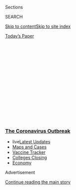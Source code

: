 <div id="app">

<div>

<div>

<div>

<div class="NYTAppHideMasthead css-1q2w90k e1suatyy0">

<div class="section css-ui9rw0 e1suatyy2">

<div class="css-eph4ug er09x8g0">

<div class="css-6n7j50">

</div>

<span class="css-1dv1kvn">Sections</span>

<div class="css-10488qs">

<span class="css-1dv1kvn">SEARCH</span>

</div>

[Skip to content](#site-content)[Skip to site
index](#site-index)

</div>

<div class="css-10698na e1huz5gh0">

</div>

</div>

<div id="masthead-bar-one" class="section hasLinks css-15hmgas e1csuq9d3">

<div class="css-uqyvli e1csuq9d0">

</div>

<div class="css-1uqjmks e1csuq9d1">

</div>

<div class="css-9e9ivx">

[](https://myaccount.nytimes3xbfgragh.onion/auth/login?response_type=cookie&client_id=vi)

</div>

<div class="css-1bvtpon e1csuq9d2">

[Today’s
Paper](https://www.nytimes3xbfgragh.onion/section/todayspaper)

</div>

</div>

</div>

</div>

<div data-aria-hidden="false">

<div id="site-content" data-role="main">

<div>

<div class="css-1aor85t" style="opacity:0.000000001;z-index:-1;visibility:hidden">

<div class="css-1hqnpie">

<div class="css-epjblv">

<span class="css-17xtcya">[The
Upshot](/section/upshot)</span><span class="css-x15j1o">|</span><span class="css-fwqvlz">The
Recession Is About to Slam Cities. Not Just the Blue-State
Ones.</span>

</div>

<div class="css-k008qs">

<div class="css-1iwv8en">

<span class="css-18z7m18"></span>

<div>

</div>

</div>

<span class="css-1n6z4y">https://nyti.ms/3iMfvZ3</span>

<div class="css-1705lsu">

<div class="css-4xjgmj">

<div class="css-4skfbu" data-role="toolbar" data-aria-label="Social Media Share buttons, Save button, and Comments Panel with current comment count" data-testid="share-tools">

  - 
  - 
  - 
  - 
    
    <div class="css-6n7j50">
    
    </div>

  - 
  - 

</div>

</div>

</div>

</div>

</div>

</div>

<div class="css-13pd83m">

<div class="css-l9svim">

### [<span class="css-pa1jbp"><span class="css-1rxm0ex">The Coronavirus</span><span class="css-1rxm0ex"> Outbreak</span></span>](https://www.nytimes3xbfgragh.onion/news-event/coronavirus?name=styln-coronavirus-national&region=TOP_BANNER&variant=undefined&block=storyline_menu_recirc&action=click&pgtype=Article&impression_id=868e7b80-e38d-11ea-85e7-9f87a3618d91)

  - <span class="css-ousu42"><span class="css-12clwdu">live</span>[Latest
    Updates](https://www.nytimes3xbfgragh.onion/2020/08/20/world/coronavirus-covid.html?name=styln-coronavirus-national&region=TOP_BANNER&variant=undefined&block=storyline_menu_recirc&action=click&pgtype=Article&impression_id=868e7b81-e38d-11ea-85e7-9f87a3618d91)</span>
  - <span class="css-ousu42">[Maps and
    Cases](https://www.nytimes3xbfgragh.onion/interactive/2020/us/coronavirus-us-cases.html?name=styln-coronavirus-national&region=TOP_BANNER&variant=undefined&block=storyline_menu_recirc&action=click&pgtype=Article&impression_id=868ea290-e38d-11ea-85e7-9f87a3618d91)</span>
  - <span class="css-ousu42">[Vaccine
    Tracker](https://www.nytimes3xbfgragh.onion/interactive/2020/science/coronavirus-vaccine-tracker.html?name=styln-coronavirus-national&region=TOP_BANNER&variant=undefined&block=storyline_menu_recirc&action=click&pgtype=Article&impression_id=868ea291-e38d-11ea-85e7-9f87a3618d91)</span>
  - <span class="css-ousu42">[Colleges
    Closing](https://www.nytimes3xbfgragh.onion/2020/08/19/us/colleges-closing-covid.html?name=styln-coronavirus-national&region=TOP_BANNER&variant=undefined&block=storyline_menu_recirc&action=click&pgtype=Article&impression_id=868ea292-e38d-11ea-85e7-9f87a3618d91)</span>
  - <span class="css-ousu42">[Economy](https://www.nytimes3xbfgragh.onion/live/2020/08/20/business/stock-market-today-coronavirus?name=styln-coronavirus-national&region=TOP_BANNER&variant=undefined&block=storyline_menu_recirc&action=click&pgtype=Article&impression_id=868ea293-e38d-11ea-85e7-9f87a3618d91)</span>

</div>

</div>

<div id="top-wrapper" class="css-1sy8kpn">

<div id="top-slug" class="css-l9onyx">

Advertisement

</div>

[Continue reading the main
story](#after-top)

<div class="ad top-wrapper" style="text-align:center;height:100%;display:block;min-height:250px">

<div id="top" class="place-ad" data-position="top" data-size-key="top">

</div>

</div>

<div id="after-top">

</div>

</div>

<div>

<div class="css-v5btjw etb61u70">

<div class="css-h03alg etb61u71">

Upshot

</div>

</div>

<div id="sponsor-wrapper" class="css-1hyfx7x">

<div id="sponsor-slug" class="css-19vbshk">

Supported by

</div>

[Continue reading the main
story](#after-sponsor)

<div id="sponsor" class="ad sponsor-wrapper" style="text-align:center;height:100%;display:block">

</div>

<div id="after-sponsor">

</div>

</div>

<div class="css-186x18t">

</div>

<div class="css-1vkm6nb ehdk2mb0">

# The Recession Is About to Slam Cities. Not Just the Blue-State Ones.

</div>

Those with budgets that rely heavily on tourism, sales taxes or direct
state assistance will face particular distress.

<div class="css-18e8msd">

<div class="css-pdw9fk epjyd6m0">

<div class="css-1txwxcy ey68jwv0" data-aria-hidden="true">

[![Emily
Badger](https://static01.graylady3jvrrxbe.onion/images/2018/02/16/multimedia/author-emily-badger/author-emily-badger-thumbLarge-v2.png
"Emily Badger")](https://www.nytimes3xbfgragh.onion/by/emily-badger)[![Quoctrung
Bui](https://static01.graylady3jvrrxbe.onion/images/2018/06/13/multimedia/author-quoctrung-bui/author-quoctrung-bui-thumbLarge-v2.png
"Quoctrung Bui")](https://www.nytimes3xbfgragh.onion/by/quoctrung-bui)

</div>

<div class="css-1baulvz">

By [<span class="css-1baulvz" itemprop="name">Emily
Badger</span>](https://www.nytimes3xbfgragh.onion/by/emily-badger) and
[<span class="css-1baulvz last-byline" itemprop="name">Quoctrung
Bui</span>](https://www.nytimes3xbfgragh.onion/by/quoctrung-bui)

</div>

</div>

  - Aug. 17,
    2020

  - 
    
    <div class="css-4xjgmj">
    
    <div class="css-d8bdto" data-role="toolbar" data-aria-label="Social Media Share buttons, Save button, and Comments Panel with current comment count" data-testid="share-tools">
    
      - 
      - 
      - 
      - 
        
        <div class="css-6n7j50">
        
        </div>
    
      - 
      - 
    
    </div>
    
    </div>

</div>

</div>

<div class="section meteredContent css-1r7ky0e" name="articleBody" itemprop="articleBody">

<div id="up-city-revenues" class="section interactive-content interactive-size-scoop css-ygrjey" data-id="100000007288128">

<div class="css-17ih8de interactive-body" data-sourceid="100000007288128">

<div class="g-story g-freebird g-max-limit" data-preview-slug="2020-08-11-city-budget-shortfall">

<div class="g-container">

<div class="g-asset g-graphic" style="max-width: 1050px">

<div data-role="img">

<div id="g-bar-chart-ai-box" class="ai2html">

<div id="g-bar-chart-ai-700" class="g-artboard" style="min-width: 993px;" data-aspect-ratio="1.591" data-min-width="993">

<div style="padding: 0 0 62.8398% 0;">

</div>

![](data:image/gif;base64,R0lGODlhCgAKAIAAAB8fHwAAACH5BAEAAAAALAAAAAAKAAoAAAIIhI+py+0PYysAOw==)

<div id="g-ai0-1" class="g-Layer_1 g-aiAbs g-aiPointText" style="top:3.004%;margin-top:-8.7px;left:10.312%;width:119px;">

Severe
scenario

</div>

<div id="g-ai0-2" class="g-Layer_1 g-aiAbs g-aiPointText" style="top:3.004%;margin-top:-8.7px;left:37.109%;width:148px;">

Less severe
scenario

</div>

<div id="g-ai0-3" class="g-labels g-aiAbs g-aiPointText" style="top:5.1648%;margin-top:-7.2px;right:90.5866%;width:99px;">

Rochester,
N.Y.

</div>

<div id="g-ai0-4" class="g-labels g-aiAbs g-aiPointText" style="top:7.4084%;margin-top:-7.2px;right:89.2628%;width:58px;">

Buffalo

</div>

<div id="g-ai0-5" class="g-labels g-aiAbs g-aiPointText" style="top:9.6519%;margin-top:-7.2px;right:87.9711%;width:94px;">

Syracuse,
N.Y.

</div>

<div id="g-ai0-6" class="g-labels g-aiAbs g-aiPointText" style="top:11.8955%;margin-top:-7.2px;right:65.1724%;width:56px;">

Detroit

</div>

<div id="g-ai0-7" class="g-labels g-aiAbs g-aiPointText" style="top:14.1391%;margin-top:-7.2px;right:64.0553%;width:90px;">

New York
City

</div>

<div id="g-ai0-8" class="g-labels g-aiAbs g-aiPointText" style="top:16.3827%;margin-top:-7.2px;right:60.3978%;width:87px;">

Orlando,
Fla.

</div>

<div id="g-ai0-9" class="g-labels g-aiAbs g-aiPointText" style="top:18.6263%;margin-top:-7.2px;right:58.0231%;width:107px;">

Jacksonville,
Fla.

</div>

<div id="g-ai0-10" class="g-labels g-aiAbs g-aiPointText" style="top:20.8699%;margin-top:-7.2px;right:57.63%;width:110px;">

Baton Rouge,
La.

</div>

<div id="g-ai0-11" class="g-labels g-aiAbs g-aiPointText" style="top:23.1135%;margin-top:-7.2px;right:57.1778%;width:86px;">

New
Orleans

</div>

<div id="g-ai0-12" class="g-labels g-aiAbs g-aiPointText" style="top:25.3571%;margin-top:-7.2px;right:55.5739%;width:84px;">

Philadelphia

</div>

<div id="g-ai0-13" class="g-labels g-aiAbs g-aiPointText" style="top:27.6007%;margin-top:-7.2px;right:53.3448%;width:63px;">

Chicago

</div>

<div id="g-ai0-14" class="g-labels g-aiAbs g-aiPointText" style="top:29.8443%;margin-top:-7.2px;right:53.4722%;width:72px;">

Las
Vegas

</div>

<div id="g-ai0-15" class="g-labels g-aiAbs g-aiPointText" style="top:32.0879%;margin-top:-7.2px;right:53.642%;width:58px;">

Seattle

</div>

<div id="g-ai0-16" class="g-labels g-aiAbs g-aiPointText" style="top:34.3315%;margin-top:-7.2px;right:51.6321%;width:95px;">

Oklahoma
City

</div>

<div id="g-ai0-17" class="g-labels g-aiAbs g-aiPointText" style="top:36.5751%;margin-top:-7.2px;right:50.9301%;width:89px;">

Louisville,
Ky.

</div>

<div id="g-ai0-18" class="g-Layer_4 g-aiAbs" style="top:37.1796%;left:2.4446%;width:23.9678%;">

Cities Could Face

Deep Revenue
Shortfalls

</div>

<div id="g-ai0-19" class="g-labels g-aiAbs g-aiPointText" style="top:38.8187%;margin-top:-7.2px;right:52.087%;width:83px;">

Indianapolis

</div>

<div id="g-ai0-20" class="g-labels g-aiAbs g-aiPointText" style="top:41.0623%;margin-top:-7.2px;right:48.37%;width:108px;">

Colorado
Springs

</div>

<div id="g-ai0-21" class="g-labels g-aiAbs g-aiPointText" style="top:43.3059%;margin-top:-7.2px;right:48.0403%;width:58px;">

Denver

</div>

<div id="g-ai0-22" class="g-labels g-aiAbs g-aiPointText" style="top:45.5495%;margin-top:-7.2px;right:45.6753%;width:93px;">

San
Francisco

</div>

<div id="g-ai0-23" class="g-labels g-aiAbs g-aiPointText" style="top:47.793%;margin-top:-7.2px;right:43.1506%;width:97px;">

Charlotte,
N.C.

</div>

<div id="g-ai0-24" class="g-Layer_4 g-aiAbs g-aiPointText" style="top:48.0304%;margin-top:-6.7px;left:2.4446%;width:207px;">

CITY IS LOCATED IN A STATE THAT
HAS:

</div>

<div id="g-ai0-25" class="g-labels g-aiAbs g-aiPointText" style="top:50.0366%;margin-top:-7.2px;right:41.195%;width:76px;">

Milwaukee

</div>

<div id="g-ai0-26" class="g-Layer_4 g-aiAbs g-aiPointText" style="top:51.3958%;margin-top:-6.7px;left:7.4638%;width:166px;">

TWO DEMOCRATIC
SENATORS

</div>

<div id="g-ai0-27" class="g-labels g-aiAbs g-aiPointText" style="top:52.2802%;margin-top:-7.2px;right:41.2677%;width:102px;">

Columbus,
Ohio

</div>

<div id="g-ai0-28" class="g-Layer_4 g-aiAbs g-aiPointText" style="top:54.4407%;margin-top:-6.7px;left:7.4638%;width:166px;">

TWO REPUBLICAN
SENATORS

</div>

<div id="g-ai0-29" class="g-labels g-aiAbs g-aiPointText" style="top:54.5238%;margin-top:-7.2px;right:41.3197%;width:81px;">

Washington

</div>

<div id="g-ai0-30" class="g-labels g-aiAbs g-aiPointText" style="top:56.7674%;margin-top:-7.2px;right:40.4527%;width:63px;">

Phoenix

</div>

<div id="g-ai0-31" class="g-Layer_4 g-aiAbs g-aiPointText" style="top:57.4855%;margin-top:-6.7px;left:7.4638%;width:159px;">

SENATORS IN BOTH
PARTIES

</div>

<div id="g-ai0-32" class="g-labels g-aiAbs g-aiPointText" style="top:59.011%;margin-top:-7.2px;right:39.5328%;width:85px;">

Tucson,
Ariz.

</div>

<div id="g-ai0-33" class="g-labels g-aiAbs g-aiPointText" style="top:61.2546%;margin-top:-7.2px;right:39.9099%;width:69px;">

Memphis

</div>

<div id="g-ai0-34" class="g-labels g-aiAbs g-aiPointText" style="top:63.4982%;margin-top:-7.2px;right:39.9473%;width:87px;">

Fresno,
Calif.

</div>

<div id="g-ai0-35" class="g-labels g-aiAbs g-aiPointText" style="top:65.7418%;margin-top:-7.2px;right:39.8877%;width:82px;">

Los
Angeles

</div>

<div id="g-ai0-36" class="g-labels g-aiAbs g-aiPointText" style="top:67.9854%;margin-top:-7.2px;right:38.3946%;width:68px;">

Nashville

</div>

<div id="g-ai0-37" class="g-labels g-aiAbs g-aiPointText" style="top:70.229%;margin-top:-7.2px;right:38.5655%;width:74px;">

San
Diego

</div>

<div id="g-ai0-38" class="g-labels g-aiAbs g-aiPointText" style="top:72.4726%;margin-top:-7.2px;right:37.8609%;width:98px;">

San Jose,
Calif.

</div>

<div id="g-ai0-39" class="g-labels g-aiAbs g-aiPointText" style="top:74.7162%;margin-top:-7.2px;right:38.5692%;width:92px;">

Portland,
Ore.

</div>

<div id="g-ai0-40" class="g-labels g-aiAbs g-aiPointText" style="top:76.9598%;margin-top:-7.2px;right:34.6098%;width:71px;">

Baltimore

</div>

<div id="g-ai0-41" class="g-labels g-aiAbs g-aiPointText" style="top:79.2034%;margin-top:-7.2px;right:33.9846%;width:75px;">

Fort
Worth

</div>

<div id="g-ai0-42" class="g-labels g-aiAbs g-aiPointText" style="top:81.447%;margin-top:-7.2px;right:33.6527%;width:82px;">

San
Antonio

</div>

<div id="g-ai0-43" class="g-labels g-aiAbs g-aiPointText" style="top:83.6906%;margin-top:-7.2px;right:33.1998%;width:59px;">

El
Paso

</div>

<div id="g-ai0-44" class="g-labels g-aiAbs g-aiPointText" style="top:85.9342%;margin-top:-7.2px;right:31.5418%;width:64px;">

Houston

</div>

<div id="g-ai0-45" class="g-labels g-aiAbs g-aiPointText" style="top:88.1777%;margin-top:-7.2px;right:31.8603%;width:53px;">

Dallas

</div>

<div id="g-ai0-46" class="g-Layer_4 g-aiAbs" style="top:89.1027%;left:2.5766%;width:19.4361%;">

Estimated Decline in Annual Revenue for Fiscal Year
2021

</div>

<div id="g-ai0-47" class="g-labels g-aiAbs g-aiPointText" style="top:90.4213%;margin-top:-7.2px;right:30.0351%;width:87px;">

Austin,
Texas

</div>

<div id="g-ai0-48" class="g-labels g-aiAbs g-aiPointText" style="top:92.6649%;margin-top:-7.2px;right:27.1114%;width:86px;">

Albuquerque

</div>

<div id="g-ai0-49" class="g-labels g-aiAbs g-aiPointText" style="top:94.9085%;margin-top:-7.2px;right:20.9907%;width:58px;">

Boston

</div>

<div id="g-ai0-50" class="g-Layer_1 g-aiAbs g-aiPointText" style="top:98.0665%;margin-top:-7.9px;left:9.9962%;margin-left:-26px;width:52px;">

\-20%

</div>

<div id="g-ai0-51" class="g-Layer_1 g-aiAbs g-aiPointText" style="top:98.0665%;margin-top:-7.9px;left:27.6196%;margin-left:-26px;width:52px;">

\-16%

</div>

<div id="g-ai0-52" class="g-Layer_1 g-aiAbs g-aiPointText" style="top:98.0665%;margin-top:-7.9px;left:45.243%;margin-left:-26px;width:52px;">

\-12%

</div>

<div id="g-ai0-53" class="g-Layer_1 g-aiAbs g-aiPointText" style="top:98.0665%;margin-top:-7.9px;left:63.2509%;margin-left:-22.5px;width:45px;">

\-8%

</div>

<div id="g-ai0-54" class="g-Layer_1 g-aiAbs g-aiPointText" style="top:98.0665%;margin-top:-7.9px;left:80.5719%;margin-left:-22.5px;width:45px;">

\-4%

</div>

</div>

<div id="g-bar-chart-ai-600" class="g-artboard" style="min-width: 600px;max-width: 992px;max-height: 1032px" data-aspect-ratio="0.962" data-min-width="600" data-max-width="992">

<div style="padding: 0 0 103.9998% 0;">

</div>

![](data:image/gif;base64,R0lGODlhCgAKAIAAAB8fHwAAACH5BAEAAAAALAAAAAAKAAoAAAIIhI+py+0PYysAOw==)

<div id="g-ai1-1" class="g-Layer_1 g-aiAbs g-aiPointText" style="top:3.004%;margin-top:-8.7px;left:14.3727%;width:119px;">

Severe
scenario

</div>

<div id="g-ai1-2" class="g-Layer_1 g-aiAbs g-aiPointText" style="top:3.004%;margin-top:-8.7px;left:40.4508%;width:148px;">

Less severe
scenario

</div>

<div id="g-ai1-3" class="g-labels g-aiAbs g-aiPointText" style="top:5.1647%;margin-top:-7.2px;right:86.4864%;width:99px;">

Rochester,
N.Y.

</div>

<div id="g-ai1-4" class="g-labels g-aiAbs g-aiPointText" style="top:7.4083%;margin-top:-7.2px;right:85.1995%;width:58px;">

Buffalo

</div>

<div id="g-ai1-5" class="g-labels g-aiAbs g-aiPointText" style="top:9.6519%;margin-top:-7.2px;right:83.9778%;width:94px;">

Syracuse,
N.Y.

</div>

<div id="g-ai1-6" class="g-labels g-aiAbs g-aiPointText" style="top:11.8955%;margin-top:-7.2px;right:61.8036%;width:56px;">

Detroit

</div>

<div id="g-ai1-7" class="g-labels g-aiAbs g-aiPointText" style="top:14.1391%;margin-top:-7.2px;right:60.6734%;width:90px;">

New York
City

</div>

<div id="g-ai1-8" class="g-labels g-aiAbs g-aiPointText" style="top:16.3827%;margin-top:-7.2px;right:57.0959%;width:87px;">

Orlando,
Fla.

</div>

<div id="g-ai1-9" class="g-labels g-aiAbs g-aiPointText" style="top:18.6263%;margin-top:-7.2px;right:54.8106%;width:107px;">

Jacksonville,
Fla.

</div>

<div id="g-ai1-10" class="g-labels g-aiAbs g-aiPointText" style="top:20.8699%;margin-top:-7.2px;right:54.3985%;width:110px;">

Baton Rouge,
La.

</div>

<div id="g-ai1-11" class="g-labels g-aiAbs g-aiPointText" style="top:23.1135%;margin-top:-7.2px;right:53.9675%;width:86px;">

New
Orleans

</div>

<div id="g-ai1-12" class="g-labels g-aiAbs g-aiPointText" style="top:25.3571%;margin-top:-7.2px;right:52.4228%;width:84px;">

Philadelphia

</div>

<div id="g-ai1-13" class="g-labels g-aiAbs g-aiPointText" style="top:27.6007%;margin-top:-7.2px;right:50.2469%;width:63px;">

Chicago

</div>

<div id="g-ai1-14" class="g-labels g-aiAbs g-aiPointText" style="top:29.8443%;margin-top:-7.2px;right:50.3891%;width:72px;">

Las
Vegas

</div>

<div id="g-ai1-15" class="g-labels g-aiAbs g-aiPointText" style="top:32.0879%;margin-top:-7.2px;right:50.5326%;width:58px;">

Seattle

</div>

<div id="g-ai1-16" class="g-labels g-aiAbs g-aiPointText" style="top:34.3314%;margin-top:-7.2px;right:48.5714%;width:95px;">

Oklahoma
City

</div>

<div id="g-ai1-17" class="g-labels g-aiAbs g-aiPointText" style="top:36.575%;margin-top:-7.2px;right:47.9409%;width:89px;">

Louisville,
Ky.

</div>

<div id="g-ai1-18" class="g-labels g-aiAbs g-aiPointText" style="top:38.8186%;margin-top:-7.2px;right:49.0016%;width:83px;">

Indianapolis

</div>

<div id="g-ai1-19" class="g-labels g-aiAbs g-aiPointText" style="top:41.0622%;margin-top:-7.2px;right:45.4162%;width:108px;">

Colorado
Springs

</div>

<div id="g-ai1-20" class="g-labels g-aiAbs g-aiPointText" style="top:43.3058%;margin-top:-7.2px;right:45.1109%;width:58px;">

Denver

</div>

<div id="g-ai1-21" class="g-Layer_4 g-aiAbs" style="top:43.2693%;left:2.2901%;width:38.5%;">

Cities Could Face

Deep Revenue
Shortfalls

</div>

<div id="g-ai1-22" class="g-labels g-aiAbs g-aiPointText" style="top:45.5494%;margin-top:-7.2px;right:42.7956%;width:93px;">

San
Francisco

</div>

<div id="g-ai1-23" class="g-labels g-aiAbs g-aiPointText" style="top:47.793%;margin-top:-7.2px;right:40.334%;width:97px;">

Charlotte,
N.C.

</div>

<div id="g-ai1-24" class="g-labels g-aiAbs g-aiPointText" style="top:50.0366%;margin-top:-7.2px;right:38.4533%;width:76px;">

Milwaukee

</div>

<div id="g-ai1-25" class="g-labels g-aiAbs g-aiPointText" style="top:52.2802%;margin-top:-7.2px;right:38.5037%;width:102px;">

Columbus,
Ohio

</div>

<div id="g-ai1-26" class="g-Layer_4 g-aiAbs g-aiPointText" style="top:52.9983%;margin-top:-6.7px;left:2.2901%;width:207px;">

CITY IS LOCATED IN A STATE THAT
HAS:

</div>

<div id="g-ai1-27" class="g-labels g-aiAbs g-aiPointText" style="top:54.5238%;margin-top:-7.2px;right:38.5898%;width:81px;">

Washington

</div>

<div id="g-ai1-28" class="g-Layer_4 g-aiAbs g-aiPointText" style="top:56.0432%;margin-top:-6.7px;left:7.1747%;width:166px;">

TWO DEMOCRATIC
SENATORS

</div>

<div id="g-ai1-29" class="g-labels g-aiAbs g-aiPointText" style="top:56.7674%;margin-top:-7.2px;right:37.6841%;width:63px;">

Phoenix

</div>

<div id="g-ai1-30" class="g-Layer_4 g-aiAbs g-aiPointText" style="top:58.7676%;margin-top:-6.7px;left:7.1747%;width:164px;">

TWO REPUBLICAN
SENATORS

</div>

<div id="g-ai1-31" class="g-labels g-aiAbs g-aiPointText" style="top:59.011%;margin-top:-7.2px;right:36.8251%;width:85px;">

Tucson,
Ariz.

</div>

<div id="g-ai1-32" class="g-labels g-aiAbs g-aiPointText" style="top:61.2546%;margin-top:-7.2px;right:37.1742%;width:69px;">

Memphis

</div>

<div id="g-ai1-33" class="g-Layer_4 g-aiAbs g-aiPointText" style="top:61.4919%;margin-top:-6.7px;left:7.1747%;width:159px;">

SENATORS IN BOTH
PARTIES

</div>

<div id="g-ai1-34" class="g-labels g-aiAbs g-aiPointText" style="top:63.4982%;margin-top:-7.2px;right:37.236%;width:87px;">

Fresno,
Calif.

</div>

<div id="g-ai1-35" class="g-labels g-aiAbs g-aiPointText" style="top:65.7418%;margin-top:-7.2px;right:37.1374%;width:82px;">

Los
Angeles

</div>

<div id="g-ai1-36" class="g-labels g-aiAbs g-aiPointText" style="top:67.9854%;margin-top:-7.2px;right:35.68%;width:68px;">

Nashville

</div>

<div id="g-ai1-37" class="g-labels g-aiAbs g-aiPointText" style="top:70.229%;margin-top:-7.2px;right:35.8719%;width:74px;">

San
Diego

</div>

<div id="g-ai1-38" class="g-labels g-aiAbs g-aiPointText" style="top:72.4726%;margin-top:-7.2px;right:35.2048%;width:98px;">

San Jose,
Calif.

</div>

<div id="g-ai1-39" class="g-labels g-aiAbs g-aiPointText" style="top:74.7162%;margin-top:-7.2px;right:35.8778%;width:92px;">

Portland,
Ore.

</div>

<div id="g-ai1-40" class="g-labels g-aiAbs g-aiPointText" style="top:76.9598%;margin-top:-7.2px;right:32.034%;width:71px;">

Baltimore

</div>

<div id="g-ai1-41" class="g-labels g-aiAbs g-aiPointText" style="top:79.2034%;margin-top:-7.2px;right:31.4063%;width:75px;">

Fort
Worth

</div>

<div id="g-ai1-42" class="g-labels g-aiAbs g-aiPointText" style="top:81.447%;margin-top:-7.2px;right:31.1249%;width:82px;">

San
Antonio

</div>

<div id="g-ai1-43" class="g-labels g-aiAbs g-aiPointText" style="top:83.6906%;margin-top:-7.2px;right:30.6525%;width:59px;">

El
Paso

</div>

<div id="g-ai1-44" class="g-labels g-aiAbs g-aiPointText" style="top:85.9342%;margin-top:-7.2px;right:29.0617%;width:64px;">

Houston

</div>

<div id="g-ai1-45" class="g-labels g-aiAbs g-aiPointText" style="top:88.1777%;margin-top:-7.2px;right:29.3565%;width:53px;">

Dallas

</div>

<div id="g-ai1-46" class="g-Layer_4 g-aiAbs" style="top:89.263%;left:2.2901%;width:30%;">

Estimated Decline in Annual Revenue for Fiscal Year
2021

</div>

<div id="g-ai1-47" class="g-labels g-aiAbs g-aiPointText" style="top:90.4213%;margin-top:-7.2px;right:27.5716%;width:87px;">

Austin,
Texas

</div>

<div id="g-ai1-48" class="g-labels g-aiAbs g-aiPointText" style="top:92.6649%;margin-top:-7.2px;right:24.7267%;width:86px;">

Albuquerque

</div>

<div id="g-ai1-49" class="g-labels g-aiAbs g-aiPointText" style="top:94.9085%;margin-top:-7.2px;right:18.7425%;width:58px;">

Boston

</div>

<div id="g-ai1-50" class="g-Layer_1 g-aiAbs g-aiPointText" style="top:98.0665%;margin-top:-7.9px;left:14.0862%;margin-left:-25.5px;width:51px;">

\-20%

</div>

<div id="g-ai1-51" class="g-Layer_1 g-aiAbs g-aiPointText" style="top:98.0665%;margin-top:-7.9px;left:31.2368%;margin-left:-25.5px;width:51px;">

\-16%

</div>

<div id="g-ai1-52" class="g-Layer_1 g-aiAbs g-aiPointText" style="top:98.0665%;margin-top:-7.9px;left:48.3873%;margin-left:-25.5px;width:51px;">

\-12%

</div>

<div id="g-ai1-53" class="g-Layer_1 g-aiAbs g-aiPointText" style="top:98.0665%;margin-top:-7.9px;left:65.8976%;margin-left:-22px;width:44px;">

\-8%

</div>

<div id="g-ai1-54" class="g-Layer_1 g-aiAbs g-aiPointText" style="top:98.0665%;margin-top:-7.9px;left:82.7539%;margin-left:-22px;width:44px;">

\-4%

</div>

</div>

<div id="g-bar-chart-ai-460" class="g-artboard" style="min-width: 400px;max-width: 599px;max-height: 934px" data-aspect-ratio="0.641" data-min-width="400" data-max-width="599">

<div style="padding: 0 0 155.9997% 0;">

</div>

![](data:image/gif;base64,R0lGODlhCgAKAIAAAB8fHwAAACH5BAEAAAAALAAAAAAKAAoAAAIIhI+py+0PYysAOw==)

<div id="g-ai2-1" class="g-Layer_1 g-aiAbs g-aiPointText" style="top:3.1558%;margin-top:-6.7px;left:18.6395%;width:98px;">

Severe
scenario

</div>

<div id="g-ai2-2" class="g-Layer_1 g-aiAbs g-aiPointText" style="top:3.1558%;margin-top:-6.7px;left:43.3686%;width:121px;">

Less severe
scenario

</div>

<div id="g-ai2-3" class="g-labels g-aiAbs g-aiPointText" style="top:5.3189%;margin-top:-6.2px;right:82.2056%;width:86px;">

Rochester,
N.Y.

</div>

<div id="g-ai2-4" class="g-labels g-aiAbs g-aiPointText" style="top:7.5625%;margin-top:-6.2px;right:80.9446%;width:52px;">

Buffalo

</div>

<div id="g-ai2-5" class="g-labels g-aiAbs g-aiPointText" style="top:9.8061%;margin-top:-6.2px;right:79.812%;width:82px;">

Syracuse,
N.Y.

</div>

<div id="g-ai2-6" class="g-labels g-aiAbs g-aiPointText" style="top:12.0497%;margin-top:-6.2px;right:58.6277%;width:51px;">

Detroit

</div>

<div id="g-ai2-7" class="g-labels g-aiAbs g-aiPointText" style="top:14.2933%;margin-top:-6.2px;right:57.6076%;width:79px;">

New York
City

</div>

<div id="g-ai2-8" class="g-labels g-aiAbs g-aiPointText" style="top:16.5369%;margin-top:-6.2px;right:54.3268%;width:76px;">

Orlando,
Fla.

</div>

<div id="g-ai2-9" class="g-labels g-aiAbs g-aiPointText" style="top:18.7805%;margin-top:-6.2px;right:52.0954%;width:93px;">

Jacksonville,
Fla.

</div>

<div id="g-ai2-10" class="g-labels g-aiAbs g-aiPointText" style="top:21.0241%;margin-top:-6.2px;right:51.8078%;width:95px;">

Baton Rouge,
La.

</div>

<div id="g-ai2-11" class="g-labels g-aiAbs g-aiPointText" style="top:23.2677%;margin-top:-6.2px;right:51.4058%;width:75px;">

New
Orleans

</div>

<div id="g-ai2-12" class="g-labels g-aiAbs g-aiPointText" style="top:25.5113%;margin-top:-6.2px;right:49.786%;width:74px;">

Philadelphia

</div>

<div id="g-ai2-13" class="g-labels g-aiAbs g-aiPointText" style="top:27.7549%;margin-top:-6.2px;right:47.843%;width:56px;">

Chicago

</div>

<div id="g-ai2-14" class="g-labels g-aiAbs g-aiPointText" style="top:29.9984%;margin-top:-6.2px;right:47.8662%;width:64px;">

Las
Vegas

</div>

<div id="g-ai2-15" class="g-labels g-aiAbs g-aiPointText" style="top:32.242%;margin-top:-6.2px;right:48.0696%;width:52px;">

Seattle

</div>

<div id="g-ai2-16" class="g-labels g-aiAbs g-aiPointText" style="top:34.4856%;margin-top:-6.2px;right:46.1643%;width:83px;">

Oklahoma
City

</div>

<div id="g-ai2-17" class="g-labels g-aiAbs g-aiPointText" style="top:36.7292%;margin-top:-6.2px;right:45.605%;width:78px;">

Louisville,
Ky.

</div>

<div id="g-ai2-18" class="g-labels g-aiAbs g-aiPointText" style="top:38.9728%;margin-top:-6.2px;right:46.8133%;width:72px;">

Indianapolis

</div>

<div id="g-ai2-19" class="g-labels g-aiAbs g-aiPointText" style="top:41.2164%;margin-top:-6.2px;right:43.1449%;width:94px;">

Colorado
Springs

</div>

<div id="g-ai2-20" class="g-labels g-aiAbs g-aiPointText" style="top:43.46%;margin-top:-6.2px;right:42.9499%;width:52px;">

Denver

</div>

<div id="g-ai2-21" class="g-Layer_1 g-aiAbs" style="top:43.7501%;left:2.1044%;width:34.25%;">

Cities Could Face Deep Revenue
Shortfalls

</div>

<div id="g-ai2-22" class="g-labels g-aiAbs g-aiPointText" style="top:45.7036%;margin-top:-6.2px;right:40.786%;width:81px;">

San
Francisco

</div>

<div id="g-ai2-23" class="g-labels g-aiAbs g-aiPointText" style="top:47.9472%;margin-top:-6.2px;right:38.5319%;width:84px;">

Charlotte,
N.C.

</div>

<div id="g-ai2-24" class="g-labels g-aiAbs g-aiPointText" style="top:50.1908%;margin-top:-6.2px;right:36.6395%;width:67px;">

Milwaukee

</div>

<div id="g-ai2-25" class="g-labels g-aiAbs g-aiPointText" style="top:52.4344%;margin-top:-6.2px;right:36.5891%;width:89px;">

Columbus,
Ohio

</div>

<div id="g-ai2-26" class="g-labels g-aiAbs g-aiPointText" style="top:54.678%;margin-top:-6.2px;right:36.5718%;width:72px;">

Washington

</div>

<div id="g-ai2-27" class="g-Layer_1 g-aiAbs g-aiPointText" style="top:55.2359%;margin-top:-5.7px;left:2.2693%;width:173px;">

CITY IS LOCATED IN A STATE THAT
HAS:

</div>

<div id="g-ai2-28" class="g-labels g-aiAbs g-aiPointText" style="top:56.9216%;margin-top:-6.2px;right:35.918%;width:56px;">

Phoenix

</div>

<div id="g-ai2-29" class="g-Layer_1 g-aiAbs g-aiPointText" style="top:57.6398%;margin-top:-5.7px;left:6.9012%;width:140px;">

TWO DEMOCRATIC
SENATORS

</div>

<div id="g-ai2-30" class="g-labels g-aiAbs g-aiPointText" style="top:59.1652%;margin-top:-6.2px;right:34.9629%;width:75px;">

Tucson,
Ariz.

</div>

<div id="g-ai2-31" class="g-Layer_1 g-aiAbs g-aiPointText" style="top:60.3641%;margin-top:-5.7px;left:6.9012%;width:138px;">

TWO REPUBLICAN
SENATORS

</div>

<div id="g-ai2-32" class="g-labels g-aiAbs g-aiPointText" style="top:61.4088%;margin-top:-6.2px;right:35.4474%;width:61px;">

Memphis

</div>

<div id="g-ai2-33" class="g-Layer_1 g-aiAbs g-aiPointText" style="top:62.768%;margin-top:-5.7px;left:6.9012%;width:134px;">

SENATORS IN BOTH
PARTIES

</div>

<div id="g-ai2-34" class="g-labels g-aiAbs g-aiPointText" style="top:63.6524%;margin-top:-6.2px;right:35.5248%;width:76px;">

Fresno,
Calif.

</div>

<div id="g-ai2-35" class="g-labels g-aiAbs g-aiPointText" style="top:65.896%;margin-top:-6.2px;right:35.3599%;width:72px;">

Los
Angeles

</div>

<div id="g-ai2-36" class="g-labels g-aiAbs g-aiPointText" style="top:68.1396%;margin-top:-6.2px;right:34.0579%;width:60px;">

Nashville

</div>

<div id="g-ai2-37" class="g-labels g-aiAbs g-aiPointText" style="top:70.3831%;margin-top:-6.2px;right:34.2586%;width:65px;">

San
Diego

</div>

<div id="g-ai2-38" class="g-labels g-aiAbs g-aiPointText" style="top:72.6267%;margin-top:-6.2px;right:33.3902%;width:86px;">

San Jose,
Calif.

</div>

<div id="g-ai2-39" class="g-labels g-aiAbs g-aiPointText" style="top:74.8703%;margin-top:-6.2px;right:34.266%;width:80px;">

Portland,
Ore.

</div>

<div id="g-ai2-40" class="g-labels g-aiAbs g-aiPointText" style="top:77.1139%;margin-top:-6.2px;right:30.5027%;width:63px;">

Baltimore

</div>

<div id="g-ai2-41" class="g-labels g-aiAbs g-aiPointText" style="top:79.3575%;margin-top:-6.2px;right:29.9768%;width:66px;">

Fort
Worth

</div>

<div id="g-ai2-42" class="g-labels g-aiAbs g-aiPointText" style="top:81.6011%;margin-top:-6.2px;right:29.699%;width:72px;">

San
Antonio

</div>

<div id="g-ai2-43" class="g-labels g-aiAbs g-aiPointText" style="top:83.8447%;margin-top:-6.2px;right:29.1863%;width:53px;">

El
Paso

</div>

<div id="g-ai2-44" class="g-labels g-aiAbs g-aiPointText" style="top:86.0883%;margin-top:-6.2px;right:27.7359%;width:57px;">

Houston

</div>

<div id="g-ai2-45" class="g-labels g-aiAbs g-aiPointText" style="top:88.3319%;margin-top:-6.2px;right:27.9627%;width:48px;">

Dallas

</div>

<div id="g-ai2-46" class="g-labels g-aiAbs g-aiPointText" style="top:90.5755%;margin-top:-6.2px;right:26.3469%;width:76px;">

Austin,
Texas

</div>

<div id="g-ai2-47" class="g-Layer_1 g-aiAbs" style="top:91.8271%;left:2.1044%;width:38.5%;">

Estimated Decline in Annual Revenue for Fiscal Year
2021

</div>

<div id="g-ai2-48" class="g-labels g-aiAbs g-aiPointText" style="top:92.8191%;margin-top:-6.2px;right:23.6909%;width:75px;">

Albuquerque

</div>

<div id="g-ai2-49" class="g-labels g-aiAbs g-aiPointText" style="top:95.0627%;margin-top:-6.2px;right:17.9129%;width:52px;">

Boston

</div>

<div id="g-ai2-50" class="g-Layer_1 g-aiAbs g-aiPointText" style="top:98.0665%;margin-top:-7.9px;left:18.3686%;margin-left:-25.5px;width:51px;">

\-20%

</div>

<div id="g-ai2-51" class="g-Layer_1 g-aiAbs g-aiPointText" style="top:98.0665%;margin-top:-7.9px;left:34.6319%;margin-left:-25.5px;width:51px;">

\-16%

</div>

<div id="g-ai2-52" class="g-Layer_1 g-aiAbs g-aiPointText" style="top:98.0665%;margin-top:-7.9px;left:50.8954%;margin-left:-25.5px;width:51px;">

\-12%

</div>

<div id="g-ai2-53" class="g-Layer_1 g-aiAbs g-aiPointText" style="top:98.0665%;margin-top:-7.9px;left:67.5034%;margin-left:-22px;width:44px;">

\-8%

</div>

<div id="g-ai2-54" class="g-Layer_1 g-aiAbs g-aiPointText" style="top:98.0665%;margin-top:-7.9px;left:83.4878%;margin-left:-22px;width:44px;">

\-4%

</div>

</div>

<div id="g-bar-chart-ai-330" class="g-artboard" style="max-width: 399px;max-height: 830px" data-aspect-ratio="0.481" data-min-width="0" data-max-width="399">

<div style="padding: 0 0 207.9996% 0;">

</div>

![](data:image/gif;base64,R0lGODlhCgAKAIAAAB8fHwAAACH5BAEAAAAALAAAAAAKAAoAAAIIhI+py+0PYysAOw==)

<div id="g-ai3-1" class="g-Layer_1 g-aiAbs g-aiPointText" style="top:3.2331%;margin-top:-6.2px;left:24.0625%;width:91px;">

Severe
scenario

</div>

<div id="g-ai3-2" class="g-Layer_1 g-aiAbs g-aiPointText" style="top:3.2331%;margin-top:-6.2px;left:50.4542%;width:112px;">

Less severe
scenario

</div>

<div id="g-ai3-3" class="g-labels g-aiAbs g-aiPointText" style="top:5.3189%;margin-top:-6.2px;right:76.7235%;width:86px;">

Rochester,
N.Y.

</div>

<div id="g-ai3-4" class="g-labels g-aiAbs g-aiPointText" style="top:7.5625%;margin-top:-6.2px;right:75.5329%;width:52px;">

Buffalo

</div>

<div id="g-ai3-5" class="g-labels g-aiAbs g-aiPointText" style="top:9.8061%;margin-top:-6.2px;right:74.5199%;width:82px;">

Syracuse,
N.Y.

</div>

<div id="g-ai3-6" class="g-labels g-aiAbs g-aiPointText" style="top:12.0497%;margin-top:-6.2px;right:54.7176%;width:51px;">

Detroit

</div>

<div id="g-ai3-7" class="g-labels g-aiAbs g-aiPointText" style="top:14.2933%;margin-top:-6.2px;right:53.7477%;width:79px;">

New York
City

</div>

<div id="g-ai3-8" class="g-labels g-aiAbs g-aiPointText" style="top:16.5369%;margin-top:-6.2px;right:50.7168%;width:76px;">

Orlando,
Fla.

</div>

<div id="g-ai3-9" class="g-labels g-aiAbs g-aiPointText" style="top:18.7805%;margin-top:-6.2px;right:48.6343%;width:93px;">

Jacksonville,
Fla.

</div>

<div id="g-ai3-10" class="g-labels g-aiAbs g-aiPointText" style="top:21.0241%;margin-top:-6.2px;right:48.3802%;width:95px;">

Baton Rouge,
La.

</div>

<div id="g-ai3-11" class="g-labels g-aiAbs g-aiPointText" style="top:23.2677%;margin-top:-6.2px;right:48.0166%;width:75px;">

New
Orleans

</div>

<div id="g-ai3-12" class="g-labels g-aiAbs g-aiPointText" style="top:25.5113%;margin-top:-6.2px;right:46.4592%;width:74px;">

Philadelphia

</div>

<div id="g-ai3-13" class="g-labels g-aiAbs g-aiPointText" style="top:27.7549%;margin-top:-6.2px;right:44.6898%;width:56px;">

Chicago

</div>

<div id="g-ai3-14" class="g-labels g-aiAbs g-aiPointText" style="top:29.9984%;margin-top:-6.2px;right:44.6833%;width:64px;">

Las
Vegas

</div>

<div id="g-ai3-15" class="g-labels g-aiAbs g-aiPointText" style="top:32.242%;margin-top:-6.2px;right:44.8802%;width:52px;">

Seattle

</div>

<div id="g-ai3-16" class="g-labels g-aiAbs g-aiPointText" style="top:34.4856%;margin-top:-6.2px;right:43.0806%;width:83px;">

Oklahoma
City

</div>

<div id="g-ai3-17" class="g-labels g-aiAbs g-aiPointText" style="top:36.7292%;margin-top:-6.2px;right:42.6232%;width:78px;">

Louisville,
Ky.

</div>

<div id="g-ai3-18" class="g-labels g-aiAbs g-aiPointText" style="top:38.9728%;margin-top:-6.2px;right:43.7709%;width:72px;">

Indianapolis

</div>

<div id="g-ai3-19" class="g-labels g-aiAbs g-aiPointText" style="top:41.2164%;margin-top:-6.2px;right:40.2727%;width:94px;">

Colorado
Springs

</div>

<div id="g-ai3-20" class="g-Layer_4 g-aiAbs" style="top:41.827%;left:2.4076%;width:32%;">

Cities Could Face Deep Revenue
Shortfalls

</div>

<div id="g-ai3-21" class="g-labels g-aiAbs g-aiPointText" style="top:43.46%;margin-top:-6.2px;right:40.1428%;width:52px;">

Denver

</div>

<div id="g-ai3-22" class="g-labels g-aiAbs g-aiPointText" style="top:45.7036%;margin-top:-6.2px;right:38.1255%;width:81px;">

San
Francisco

</div>

<div id="g-ai3-23" class="g-labels g-aiAbs g-aiPointText" style="top:47.9472%;margin-top:-6.2px;right:36.0519%;width:84px;">

Charlotte,
N.C.

</div>

<div id="g-ai3-24" class="g-labels g-aiAbs g-aiPointText" style="top:50.1908%;margin-top:-6.2px;right:34.2645%;width:67px;">

Milwaukee

</div>

<div id="g-ai3-25" class="g-labels g-aiAbs g-aiPointText" style="top:52.4344%;margin-top:-6.2px;right:34.1592%;width:89px;">

Columbus,
Ohio

</div>

<div id="g-ai3-26" class="g-labels g-aiAbs g-aiPointText" style="top:54.678%;margin-top:-6.2px;right:34.1361%;width:72px;">

Washington

</div>

<div id="g-ai3-27" class="g-Layer_4 g-aiAbs" style="top:55.6091%;left:1.6538%;width:31.3333%;">

CITY IS LOCATED IN A STATE THAT
HAS:

</div>

<div id="g-ai3-28" class="g-labels g-aiAbs g-aiPointText" style="top:56.9216%;margin-top:-6.2px;right:33.5518%;width:56px;">

Phoenix

</div>

<div id="g-ai3-29" class="g-labels g-aiAbs g-aiPointText" style="top:59.1652%;margin-top:-6.2px;right:32.638%;width:75px;">

Tucson,
Ariz.

</div>

<div id="g-ai3-30" class="g-Layer_4 g-aiAbs" style="top:60.2565%;left:7.5188%;width:27.6667%;">

TWO DEMOCRATIC
SENATORS

</div>

<div id="g-ai3-31" class="g-labels g-aiAbs g-aiPointText" style="top:61.4088%;margin-top:-6.2px;right:33.1353%;width:61px;">

Memphis

</div>

<div id="g-ai3-32" class="g-labels g-aiAbs g-aiPointText" style="top:63.6524%;margin-top:-6.2px;right:33.2385%;width:76px;">

Fresno,
Calif.

</div>

<div id="g-ai3-33" class="g-Layer_4 g-aiAbs" style="top:64.904%;left:6.5886%;width:27.6667%;">

TWO Republican
SENATORS

</div>

<div id="g-ai3-34" class="g-labels g-aiAbs g-aiPointText" style="top:65.896%;margin-top:-6.2px;right:33.0186%;width:72px;">

Los
Angeles

</div>

<div id="g-ai3-35" class="g-labels g-aiAbs g-aiPointText" style="top:68.1396%;margin-top:-6.2px;right:31.8325%;width:60px;">

Nashville

</div>

<div id="g-ai3-36" class="g-Layer_4 g-aiAbs" style="top:69.3912%;left:6.5886%;width:27.6667%;">

SENATORS IN BOTH
PARTIES

</div>

<div id="g-ai3-37" class="g-labels g-aiAbs g-aiPointText" style="top:70.3831%;margin-top:-6.2px;right:32.0505%;width:65px;">

San
Diego

</div>

<div id="g-ai3-38" class="g-labels g-aiAbs g-aiPointText" style="top:72.6267%;margin-top:-6.2px;right:31.1634%;width:86px;">

San Jose,
Calif.

</div>

<div id="g-ai3-39" class="g-labels g-aiAbs g-aiPointText" style="top:74.8703%;margin-top:-6.2px;right:32.0604%;width:80px;">

Portland,
Ore.

</div>

<div id="g-ai3-40" class="g-labels g-aiAbs g-aiPointText" style="top:77.1139%;margin-top:-6.2px;right:28.5129%;width:63px;">

Baltimore

</div>

<div id="g-ai3-41" class="g-labels g-aiAbs g-aiPointText" style="top:79.3575%;margin-top:-6.2px;right:28.0321%;width:66px;">

Fort
Worth

</div>

<div id="g-ai3-42" class="g-labels g-aiAbs g-aiPointText" style="top:81.6011%;margin-top:-6.2px;right:27.8076%;width:72px;">

San
Antonio

</div>

<div id="g-ai3-43" class="g-labels g-aiAbs g-aiPointText" style="top:83.8447%;margin-top:-6.2px;right:27.2748%;width:53px;">

El
Paso

</div>

<div id="g-ai3-44" class="g-labels g-aiAbs g-aiPointText" style="top:86.0883%;margin-top:-6.2px;right:25.9665%;width:57px;">

Houston

</div>

<div id="g-ai3-45" class="g-labels g-aiAbs g-aiPointText" style="top:88.3319%;margin-top:-6.2px;right:26.1426%;width:48px;">

Dallas

</div>

<div id="g-ai3-46" class="g-labels g-aiAbs g-aiPointText" style="top:90.5755%;margin-top:-6.2px;right:24.6594%;width:76px;">

Austin,
Texas

</div>

<div id="g-ai3-47" class="g-Layer_4 g-aiAbs" style="top:91.3463%;left:1.851%;width:47.3333%;">

Estimated Decline in Annual Revenue for Fiscal Year
2021

</div>

<div id="g-ai3-48" class="g-labels g-aiAbs g-aiPointText" style="top:92.8191%;margin-top:-6.2px;right:22.1999%;width:75px;">

Albuquerque

</div>

<div id="g-ai3-49" class="g-labels g-aiAbs g-aiPointText" style="top:95.0627%;margin-top:-6.2px;right:16.7458%;width:52px;">

Boston

</div>

<div id="g-ai3-50" class="g-Layer_1 g-aiAbs g-aiPointText" style="top:98.2678%;margin-top:-6.2px;left:23.7444%;margin-left:-22.5px;width:45px;">

\-20%

</div>

<div id="g-ai3-51" class="g-Layer_1 g-aiAbs g-aiPointText" style="top:98.2678%;margin-top:-6.2px;left:38.9074%;margin-left:-22.5px;width:45px;">

\-16%

</div>

<div id="g-ai3-52" class="g-Layer_1 g-aiAbs g-aiPointText" style="top:98.2678%;margin-top:-6.2px;left:54.0704%;margin-left:-22.5px;width:45px;">

\-12%

</div>

<div id="g-ai3-53" class="g-Layer_1 g-aiAbs g-aiPointText" style="top:98.2678%;margin-top:-6.2px;left:69.6637%;margin-left:-20px;width:40px;">

\-8%

</div>

<div id="g-ai3-54" class="g-Layer_1 g-aiAbs g-aiPointText" style="top:98.2678%;margin-top:-6.2px;left:84.5667%;margin-left:-20px;width:40px;">

\-4%

</div>

</div>

</div>

</div>

<div class="g-source">

<span class="g-credit">Note: Each city is a Fiscally Standardized City,
covering municipal budgets but also revenues to other government
entities providing city services like school or sewer districts. Source:
Estimates from The Fiscal Effects of The Covid-19 Pandemic on Cities: An
Initial Assessment, National Tax Journal by Howard Chernick, David
Copeland and Andrew Reschovsky</span>

</div>

</div>

</div>

</div>

</div>

</div>

<div class="css-1fanzo5 StoryBodyCompanionColumn">

<div class="css-53u6y8">

The coronavirus recession will erode city budgets in many insidious
ways. It will slash the casino revenues that Detroit relies on. It will
squeeze the state aid that is a lifeblood to Rochester and Buffalo in
upstate New York. It will cut the sales tax revenue in New Orleans and
Baton Rouge, where a healthy government depends on people buying things.

The crisis has arrived faster than the damage from the Great Recession
ever did. And it will cut deep in the fiscal year ahead, with many
communities likely to lose 10 percent or more of the revenue they would
have seen without the pandemic, according to a new analysis. That’s
enough for residents to experience short-staffed libraries, strained
parks departments and fewer road projects. The hardest-hit cities like
Rochester and Buffalo could face 20 percent losses.

“The Great Recession was a story of long, drawn-out fiscal pain — this
is sharper,” said Howard Chernick, a professor emeritus of economics at
Hunter College and the Graduate Center at the City University of New
York, who worked on the new analysis estimating revenue shortfalls for
150 major cities across the nation.

These numbers give a sense of the possible economic pain for cities if
Congress and the White House fail to agree on a new relief package that
includes [aid to state and local
governments](https://www.nytimes3xbfgragh.onion/2020/08/14/business/economy/state-local-budget-pain.html).
It also rebuts some of the prevailing, largely Republican arguments that
have stalled those negotiations: that federal help will bail out only
blue cities and those that have mismanaged their finances.

</div>

</div>

<div class="css-1fanzo5 StoryBodyCompanionColumn">

<div class="css-53u6y8">

Many cities facing steep losses are in states represented by Republican
senators, like Florida or Louisiana. And the analysis found little
relationship between whether a place was fiscally healthy before the
pandemic and the most dire projections of revenue shortfalls.

</div>

</div>

<div class="css-79elbk" data-testid="photoviewer-wrapper">

<div class="css-z3e15g" data-testid="photoviewer-wrapper-hidden">

</div>

<div class="css-1a48zt4 ehw59r15" data-testid="photoviewer-children">

![<span class="css-16f3y1r e13ogyst0" data-aria-hidden="true">Rochester,
N.Y., which relies heavily on state aid, already has deferred millions
of dollars of nonessential
expenses.</span><span class="css-cnj6d5 e1z0qqy90" itemprop="copyrightHolder"><span class="css-1ly73wi e1tej78p0">Credit...</span><span>Stefani
Reynolds for The New York
Times</span></span>](https://static01.graylady3jvrrxbe.onion/images/2020/08/17/upshot/17up-virus-cities/merlin_172402335_8048f9a3-b4b0-48ad-84f8-1a29f874c8c5-articleLarge.jpg?quality=75&auto=webp&disable=upscale)

</div>

</div>

<div class="css-1fanzo5 StoryBodyCompanionColumn">

<div class="css-53u6y8">

What matters more in this pandemic moment is *how* a city generates
money: Those highly dependent on tourism, on direct state aid or on
volatile sales taxes will hurt the most. Cities like Boston, which rely
heavily on the most stable revenue, property taxes, are in the strongest
position — for
now.

<div id="NYT_MAIN_CONTENT_1_REGION" class="css-9tf9ac">

<div>

<div id="styln-covid-updates-world" class="section interactive-content interactive-size-medium css-1ftcdic">

<div class="css-17ih8de interactive-body">

<div id="styln-briefing-block" data-asset-id="QXJ0aWNsZTpueXQ6Ly9hcnRpY2xlL2NlNTkwYjM3LWJmOWItNTdmYy05MmI1LWFlNjk3ZDBlZmU2NQ==">

<div class="briefing-block-header-section">

# [Latest Updates: The Coronavirus Outbreak](https://www.nytimes3xbfgragh.onion/2020/08/20/world/coronavirus-covid.html?action=click&pgtype=Article&state=default&region=MAIN_CONTENT_1&context=storylines_live_updates)

<div class="briefing-block-ts">

Updated 2020-08-21T07:46:15.883Z

</div>

</div>

  - [Shutdowns, warnings and scoldings follow alarming incidents on
    college
    campuses.](https://www.nytimes3xbfgragh.onion/2020/08/20/world/coronavirus-covid.html?action=click&pgtype=Article&state=default&region=MAIN_CONTENT_1&context=storylines_live_updates#link-68774d88)
  - [Biden knocks Trump’s pandemic response, and outlines a national
    strategy.](https://www.nytimes3xbfgragh.onion/2020/08/20/world/coronavirus-covid.html?action=click&pgtype=Article&state=default&region=MAIN_CONTENT_1&context=storylines_live_updates#link-26b58724)
  - [U.S. health agencies announce moves to confront the flu season and
    plummeting child vaccination
    rates.](https://www.nytimes3xbfgragh.onion/2020/08/20/world/coronavirus-covid.html?action=click&pgtype=Article&state=default&region=MAIN_CONTENT_1&context=storylines_live_updates#link-4e542da3)

<div class="briefing-block-footer">

<div class="briefing-block-footer-meta">

[See more
updates](https://www.nytimes3xbfgragh.onion/2020/08/20/world/coronavirus-covid.html?action=click&pgtype=Article&state=default&region=MAIN_CONTENT_1&context=storylines_live_updates)

</div>

<div class="briefing-block-briefinglinks">

<span>More live coverage:</span>
[Markets](https://www.nytimes3xbfgragh.onion/live/2020/08/20/business/stock-market-today-coronavirus?action=click&pgtype=Article&state=default&region=MAIN_CONTENT_1&context=storylines_live_updates)

</div>

</div>

</div>

</div>

</div>

</div>

</div>

The estimates, to be published in the National Tax Journal by Mr.
Chernick, David Copeland at Georgia State University and Andrew
Reschovsky at the University of Wisconsin, are based on the mix of local
revenue sources, the importance of state aid and the composition of jobs
and wages in each city. The researchers predict average revenue
shortfalls in the 2021 fiscal year of about 5.5 percent in a less severe
scenario, or 9 percent in a more severe one.

</div>

</div>

<div class="css-1fanzo5 StoryBodyCompanionColumn">

<div class="css-53u6y8">

These projections cover not just municipal budgets but also [every local
government
entity](https://www.lincolninst.edu/research-data/data-toolkits/fiscally-standardized-cities)
that spends money on services to residents in a given city, including
counties and sewer or school districts (those budgets are adjusted for
the share of residents who live within city borders). As the pandemic
has worsened in many parts of the country this summer, the researchers
now believe their severe forecasts are more
likely.

</div>

</div>

<div id="up-city-revenue-composition" class="section interactive-content interactive-size-scoop css-qgezt6" data-id="100000007288134">

## Cities That Rely on More Volatile Revenue Sources Will Hurt More

<div class="css-17ih8de interactive-body" data-sourceid="100000007288134">

<div class="g-story g-freebird g-max-limit" data-preview-slug="2020-08-11-city-budget-shortfall">

<div class="g-container">

<div class="g-asset g-graphic" style="max-width: 800px">

<div data-role="img">

<div id="g-composition-box" class="ai2html">

<div id="g-composition-700" class="g-artboard" style="min-width: 800px;" data-aspect-ratio="1.478" data-min-width="800">

<div style="padding: 0 0 67.6675% 0;">

</div>

![](data:image/gif;base64,R0lGODlhCgAKAIAAAB8fHwAAACH5BAEAAAAALAAAAAAKAAoAAAIIhI+py+0PYysAOw==)

<div id="g-ai0-1" class="g-Layer_1 g-aiAbs g-aiPointText" style="top:1.619%;margin-top:-9.8px;left:0.0598%;width:144px;">

150-City
Average

</div>

<div id="g-ai0-2" class="g-Layer_1 g-aiAbs g-aiPointText" style="top:1.8893%;margin-top:-7.2px;left:87.9155%;width:78px;">

Income
tax

</div>

<div id="g-ai0-3" class="g-Layer_1 g-aiAbs g-aiPointText" style="top:7.8006%;margin-top:-7.2px;left:0.7029%;width:77px;">

Federal
aid

</div>

<div id="g-ai0-4" class="g-Layer_1 g-aiAbs g-aiPointText" style="top:7.8006%;margin-top:-7.2px;left:10.6904%;width:67px;">

State
aid

</div>

<div id="g-ai0-5" class="g-Layer_1 g-aiAbs g-aiPointText" style="top:7.8006%;margin-top:-7.2px;left:35.6593%;width:83px;">

Property
tax

</div>

<div id="g-ai0-6" class="g-Layer_1 g-aiAbs g-aiPointText" style="top:7.8006%;margin-top:-7.2px;left:60.9848%;width:68px;">

Sales
tax

</div>

<div id="g-ai0-7" class="g-Layer_1 g-aiAbs g-aiPointText" style="top:7.8006%;margin-top:-7.2px;left:71.329%;width:110px;">

Charges and
fees

</div>

<div id="g-ai0-8" class="g-Layer_1 g-aiAbs g-aiPointText" style="top:7.8006%;margin-top:-7.2px;left:91.8392%;width:50px;">

Other

</div>

<div id="g-ai0-9" class="g-Layer_1 g-aiAbs g-aiPointText" style="top:10.5715%;margin-top:-7.2px;left:35.7588%;width:46px;">

26%

</div>

<div id="g-ai0-10" class="g-Layer_1 g-aiAbs g-aiPointText" style="top:10.5715%;margin-top:-7.2px;left:71.4285%;width:46px;">

18%

</div>

<div id="g-ai0-11" class="g-Layer_1 g-aiAbs g-aiPointText" style="top:10.5715%;margin-top:-7.2px;left:91.9387%;width:39px;">

8%

</div>

<div id="g-ai0-12" class="g-Layer_1 g-aiAbs g-aiPointText" style="top:10.5715%;margin-top:-7.2px;left:61.0843%;width:39px;">

7%

</div>

<div id="g-ai0-13" class="g-Layer_1 g-aiAbs g-aiPointText" style="top:10.5715%;margin-top:-7.2px;left:0.8024%;width:46px;">

10%

</div>

<div id="g-ai0-14" class="g-Layer_1 g-aiAbs g-aiPointText" style="top:10.5715%;margin-top:-7.2px;left:10.9683%;width:46px;">

24%

</div>

<div id="g-ai0-15" class="g-Layer_1 g-aiAbs g-aiPointText" style="top:22.3157%;margin-top:-9.8px;left:0.0598%;width:381px;">

<span class="g-cstyle0">Boston</span> services are funded heavily by
property
taxes.

</div>

<div id="g-ai0-16" class="g-Layer_1 g-aiAbs g-aiPointText" style="top:29.595%;margin-top:-7.2px;left:33.1625%;width:86px;">

Property
tax

</div>

<div id="g-ai0-17" class="g-Layer_1 g-aiAbs g-aiPointText" style="top:32.3659%;margin-top:-7.2px;left:33.262%;width:46px;">

51%

</div>

<div id="g-ai0-18" class="g-Layer_1 g-aiAbs g-aiPointText" style="top:43.5593%;margin-top:-9.8px;left:0.0598%;width:422px;">

<span class="g-cstyle0">Rochester </span>receives about half of its
revenue from the
state.

</div>

<div id="g-ai0-19" class="g-Layer_1 g-aiAbs g-aiPointText" style="top:50.8386%;margin-top:-7.2px;left:12.1172%;width:68px;">

State
aid

</div>

<div id="g-ai0-20" class="g-Layer_1 g-aiAbs g-aiPointText" style="top:53.6095%;margin-top:-7.2px;left:12.2167%;width:46px;">

49%

</div>

<div id="g-ai0-21" class="g-Layer_1 g-aiAbs g-aiPointText" style="top:64.8029%;margin-top:-9.8px;left:0.0598%;width:458px;">

<span class="g-cstyle0">Miami</span> draws heavily on property taxes,
and on charges and
fees.

</div>

<div id="g-ai0-22" class="g-Layer_1 g-aiAbs g-aiPointText" style="top:70.9739%;margin-top:-7.2px;left:21.5697%;width:86px;">

Property
tax

</div>

<div id="g-ai0-23" class="g-Layer_1 g-aiAbs g-aiPointText" style="top:70.9739%;margin-top:-7.2px;left:62.8198%;width:111px;">

Charges and
fees

</div>

<div id="g-ai0-24" class="g-Layer_1 g-aiAbs g-aiPointText" style="top:73.7448%;margin-top:-7.2px;left:21.6692%;width:46px;">

32%

</div>

<div id="g-ai0-25" class="g-Layer_1 g-aiAbs g-aiPointText" style="top:73.7448%;margin-top:-7.2px;left:62.9191%;width:46px;">

26%

</div>

<div id="g-ai0-26" class="g-Layer_1 g-aiAbs g-aiPointText" style="top:86.2312%;margin-top:-9.8px;left:0.0598%;width:404px;">

<span class="g-cstyle0">New Orleans </span>relies on sales taxes more
than most
cities.

</div>

<div id="g-ai0-27" class="g-Layer_1 g-aiAbs g-aiPointText" style="top:92.4022%;margin-top:-7.2px;left:46.3197%;width:69px;">

Sales
tax

</div>

<div id="g-ai0-28" class="g-Layer_1 g-aiAbs g-aiPointText" style="top:95.1731%;margin-top:-7.2px;left:46.4192%;width:46px;">

20%

</div>

</div>

<div id="g-composition-600" class="g-artboard" style="min-width: 600px;max-width: 799px;max-height: 721px" data-aspect-ratio="1.108" data-min-width="600" data-max-width="799">

<div style="padding: 0 0 90.2233% 0;">

</div>

![](data:image/gif;base64,R0lGODlhCgAKAIAAAB8fHwAAACH5BAEAAAAALAAAAAAKAAoAAAIIhI+py+0PYysAOw==)

<div id="g-ai1-1" class="g-Layer_1 g-aiAbs g-aiPointText" style="top:1.5235%;margin-top:-9.2px;left:0.3381%;width:136px;">

150-City
Average

</div>

<div id="g-ai1-2" class="g-Layer_1 g-aiAbs g-aiPointText" style="top:1.5199%;margin-top:-7.2px;right:10.7812%;width:78px;">

Income
tax

</div>

<div id="g-ai1-3" class="g-Layer_1 g-aiAbs g-aiPointText" style="top:7.8007%;margin-top:-7.2px;right:91.9093%;width:62px;">

Fed.
aid

</div>

<div id="g-ai1-4" class="g-Layer_1 g-aiAbs g-aiPointText" style="top:7.8007%;margin-top:-7.2px;left:11.8913%;width:67px;">

State
aid

</div>

<div id="g-ai1-5" class="g-Layer_1 g-aiAbs g-aiPointText" style="top:7.8007%;margin-top:-7.2px;left:35.7003%;width:83px;">

Property
tax

</div>

<div id="g-ai1-6" class="g-Layer_1 g-aiAbs g-aiPointText" style="top:9.1307%;margin-top:-14.4px;left:60.8568%;width:50px;">

Sales

</div>

<div id="g-ai1-7" class="g-Layer_1 g-aiAbs g-aiPointText" style="top:7.8007%;margin-top:-7.2px;left:71.1321%;width:46px;">

Fees

</div>

<div id="g-ai1-8" class="g-Layer_1 g-aiAbs g-aiPointText" style="top:7.8007%;margin-top:-7.2px;left:91.0089%;width:50px;">

Other

</div>

<div id="g-ai1-9" class="g-Layer_1 g-aiAbs g-aiPointText" style="top:10.5716%;margin-top:-7.2px;left:35.7991%;width:46px;">

26%

</div>

<div id="g-ai1-10" class="g-Layer_1 g-aiAbs g-aiPointText" style="top:10.5716%;margin-top:-7.2px;left:60.9558%;width:39px;">

7%

</div>

<div id="g-ai1-11" class="g-Layer_1 g-aiAbs g-aiPointText" style="top:10.5716%;margin-top:-7.2px;left:71.2312%;width:46px;">

18%

</div>

<div id="g-ai1-12" class="g-Layer_1 g-aiAbs g-aiPointText" style="top:10.5716%;margin-top:-7.2px;left:91.1078%;width:39px;">

8%

</div>

<div id="g-ai1-13" class="g-Layer_1 g-aiAbs g-aiPointText" style="top:10.5716%;margin-top:-7.2px;right:91.656%;width:46px;">

10%

</div>

<div id="g-ai1-14" class="g-Layer_1 g-aiAbs g-aiPointText" style="top:10.5716%;margin-top:-7.2px;left:12.1672%;width:46px;">

24%

</div>

<div id="g-ai1-15" class="g-Layer_1 g-aiAbs g-aiPointText" style="top:22.3157%;margin-top:-9.8px;left:0.3381%;width:381px;">

<span class="g-cstyle0">Boston</span> services are funded heavily by
property
taxes.

</div>

<div id="g-ai1-16" class="g-Layer_1 g-aiAbs g-aiPointText" style="top:28.8562%;margin-top:-7.2px;left:33.2201%;width:86px;">

Property
tax

</div>

<div id="g-ai1-17" class="g-Layer_1 g-aiAbs g-aiPointText" style="top:31.6271%;margin-top:-7.2px;left:33.3189%;width:46px;">

51%

</div>

<div id="g-ai1-18" class="g-Layer_1 g-aiAbs g-aiPointText" style="top:43.6482%;margin-top:-9.3px;left:0.3381%;width:397px;">

<span class="g-cstyle0">Rochester </span>receives about half of its
revenue from the
state.

</div>

<div id="g-ai1-19" class="g-Layer_1 g-aiAbs g-aiPointText" style="top:50.0998%;margin-top:-7.2px;left:12.3152%;width:68px;">

State
aid

</div>

<div id="g-ai1-20" class="g-Layer_1 g-aiAbs g-aiPointText" style="top:52.8707%;margin-top:-7.2px;left:12.4141%;width:46px;">

49%

</div>

<div id="g-ai1-21" class="g-Layer_1 g-aiAbs g-aiPointText" style="top:64.7071%;margin-top:-9.3px;left:0.3381%;width:431px;">

<span class="g-cstyle0">Miami</span> draws heavily on property taxes,
and on charges and
fees.

</div>

<div id="g-ai1-22" class="g-Layer_1 g-aiAbs g-aiPointText" style="top:70.9739%;margin-top:-7.2px;left:21.7045%;width:86px;">

Property
tax

</div>

<div id="g-ai1-23" class="g-Layer_1 g-aiAbs g-aiPointText" style="top:70.9739%;margin-top:-7.2px;left:62.0378%;width:46px;">

Fees

</div>

<div id="g-ai1-24" class="g-Layer_1 g-aiAbs g-aiPointText" style="top:73.7448%;margin-top:-7.2px;left:21.8035%;width:46px;">

32%

</div>

<div id="g-ai1-25" class="g-Layer_1 g-aiAbs g-aiPointText" style="top:73.7448%;margin-top:-7.2px;left:62.1368%;width:46px;">

26%

</div>

<div id="g-ai1-26" class="g-Layer_1 g-aiAbs g-aiPointText" style="top:86.1354%;margin-top:-9.3px;left:0.3381%;width:380px;">

<span class="g-cstyle0">New Orleans </span>relies on sales taxes more
than most
cities.

</div>

<div id="g-ai1-27" class="g-Layer_1 g-aiAbs g-aiPointText" style="top:92.7717%;margin-top:-7.2px;left:46.9823%;width:70px;">

Sales
Tax

</div>

<div id="g-ai1-28" class="g-Layer_1 g-aiAbs g-aiPointText" style="top:95.5426%;margin-top:-7.2px;left:47.0813%;width:46px;">

20%

</div>

</div>

<div id="g-composition-400" class="g-artboard" style="min-width: 400px;max-width: 599px;max-height: 811px" data-aspect-ratio="0.739" data-min-width="400" data-max-width="599">

<div style="padding: 0 0 135.335% 0;">

</div>

![](data:image/gif;base64,R0lGODlhCgAKAIAAAB8fHwAAACH5BAEAAAAALAAAAAAKAAoAAAIIhI+py+0PYysAOw==)

<div id="g-ai2-1" class="g-Layer_1 g-aiAbs g-aiPointText" style="top:1.5235%;margin-top:-9.2px;left:0.0598%;width:136px;">

150-City
Average

</div>

<div id="g-ai2-2" class="g-Layer_1 g-aiAbs g-aiPointText" style="top:1.8894%;margin-top:-7.2px;left:76.9154%;width:78px;">

Income
tax

</div>

<div id="g-ai2-3" class="g-Layer_1 g-aiAbs g-aiPointText" style="top:9.1307%;margin-top:-14.4px;left:0.2029%;width:59px;">

Federal

aid

</div>

<div id="g-ai2-4" class="g-Layer_1 g-aiAbs g-aiPointText" style="top:7.8007%;margin-top:-7.2px;left:11.6904%;width:67px;">

State
aid

</div>

<div id="g-ai2-5" class="g-Layer_1 g-aiAbs g-aiPointText" style="top:7.8007%;margin-top:-7.2px;left:35.6593%;width:83px;">

Property
tax

</div>

<div id="g-ai2-6" class="g-Layer_1 g-aiAbs g-aiPointText" style="top:9.1307%;margin-top:-14.4px;left:60.9847%;width:50px;">

Sales

</div>

<div id="g-ai2-7" class="g-Layer_1 g-aiAbs g-aiPointText" style="top:7.8007%;margin-top:-7.2px;left:71.329%;width:46px;">

Fees

</div>

<div id="g-ai2-8" class="g-Layer_1 g-aiAbs g-aiPointText" style="top:7.8007%;margin-top:-7.2px;left:91.3392%;width:50px;">

Other

</div>

<div id="g-ai2-9" class="g-Layer_1 g-aiAbs g-aiPointText" style="top:10.5716%;margin-top:-7.2px;left:35.7588%;width:46px;">

26%

</div>

<div id="g-ai2-10" class="g-Layer_1 g-aiAbs g-aiPointText" style="top:10.5716%;margin-top:-7.2px;left:61.0843%;width:39px;">

7%

</div>

<div id="g-ai2-11" class="g-Layer_1 g-aiAbs g-aiPointText" style="top:10.5716%;margin-top:-7.2px;left:71.4286%;width:46px;">

18%

</div>

<div id="g-ai2-12" class="g-Layer_1 g-aiAbs g-aiPointText" style="top:10.5716%;margin-top:-7.2px;left:91.4388%;width:39px;">

8%

</div>

<div id="g-ai2-13" class="g-Layer_1 g-aiAbs g-aiPointText" style="top:10.5716%;margin-top:-7.2px;left:11.9682%;width:46px;">

24%

</div>

<div id="g-ai2-14" class="g-Layer_1 g-aiAbs g-aiPointText" style="top:22.3157%;margin-top:-9.8px;left:0.0598%;width:381px;">

<span class="g-cstyle0">Boston</span> services are funded heavily by
property
taxes.

</div>

<div id="g-ai2-15" class="g-Layer_1 g-aiAbs g-aiPointText" style="top:28.8562%;margin-top:-7.2px;left:33.1625%;width:86px;">

Property
tax

</div>

<div id="g-ai2-16" class="g-Layer_1 g-aiAbs g-aiPointText" style="top:31.6271%;margin-top:-7.2px;left:33.2619%;width:46px;">

51%

</div>

<div id="g-ai2-17" class="g-Layer_1 g-aiAbs g-aiPointText" style="top:43.6482%;margin-top:-9.3px;left:0.0598%;width:397px;">

<span class="g-cstyle0">Rochester </span>receives about half of its
revenue from the
state.

</div>

<div id="g-ai2-18" class="g-Layer_1 g-aiAbs g-aiPointText" style="top:50.0998%;margin-top:-7.2px;left:12.1172%;width:68px;">

State
aid

</div>

<div id="g-ai2-19" class="g-Layer_1 g-aiAbs g-aiPointText" style="top:52.8707%;margin-top:-7.2px;left:12.2167%;width:46px;">

49%

</div>

<div id="g-ai2-20" class="g-Layer_1 g-aiAbs" style="top:60.9599%;left:0.2569%;width:99.75%;">

<span class="g-cstyle0">Miami</span> draws heavily on property taxes,
and on charges and
fees.

</div>

<div id="g-ai2-21" class="g-Layer_1 g-aiAbs g-aiPointText" style="top:70.9739%;margin-top:-7.2px;left:21.5697%;width:86px;">

Property
tax

</div>

<div id="g-ai2-22" class="g-Layer_1 g-aiAbs g-aiPointText" style="top:70.9739%;margin-top:-7.2px;left:63.0697%;width:46px;">

Fees

</div>

<div id="g-ai2-23" class="g-Layer_1 g-aiAbs g-aiPointText" style="top:73.7448%;margin-top:-7.2px;left:21.6692%;width:46px;">

32%

</div>

<div id="g-ai2-24" class="g-Layer_1 g-aiAbs g-aiPointText" style="top:73.7448%;margin-top:-7.2px;left:63.1693%;width:46px;">

26%

</div>

<div id="g-ai2-25" class="g-Layer_1 g-aiAbs g-aiPointText" style="top:86.1354%;margin-top:-9.3px;left:0.0598%;width:380px;">

<span class="g-cstyle0">New Orleans </span>relies on sales taxes more
than most
cities.

</div>

<div id="g-ai2-26" class="g-Layer_1 g-aiAbs g-aiPointText" style="top:92.7717%;margin-top:-7.2px;left:46.8358%;width:69px;">

Sales
tax

</div>

<div id="g-ai2-27" class="g-Layer_1 g-aiAbs g-aiPointText" style="top:95.5426%;margin-top:-7.2px;left:46.9352%;width:46px;">

20%

</div>

</div>

<div id="g-composition-300" class="g-artboard" style="max-width: 399px;max-height: 660px" data-aspect-ratio="0.604" data-min-width="0" data-max-width="399">

<div style="padding: 0 0 165.4466% 0;">

</div>

![](data:image/gif;base64,R0lGODlhCgAKAIAAAB8fHwAAACH5BAEAAAAALAAAAAAKAAoAAAIIhI+py+0PYysAOw==)

<div id="g-ai3-1" class="g-Layer_1 g-aiAbs g-aiPointText" style="top:2.7663%;margin-top:-8.7px;left:0.0597%;width:128px;">

150-City
Average

</div>

<div id="g-ai3-2" class="g-Layer_1 g-aiAbs g-aiPointText" style="bottom:95.2923%;left:76.9155%;width:67px;">

Income
tax

</div>

<div id="g-ai3-3" class="g-Layer_1 g-aiAbs g-aiPointText" style="top:10.8633%;margin-top:-11.9px;right:92.6875%;width:40px;">

Fed.

aid

</div>

<div id="g-ai3-4" class="g-Layer_1 g-aiAbs g-aiPointText" style="top:9.6838%;margin-top:-6.1px;left:11.6904%;width:59px;">

State
aid

</div>

<div id="g-ai3-5" class="g-Layer_1 g-aiAbs g-aiPointText" style="top:9.6838%;margin-top:-6.1px;left:35.6593%;width:72px;">

Property
tax

</div>

<div id="g-ai3-6" class="g-Layer_1 g-aiAbs g-aiPointText" style="top:10.8633%;margin-top:-11.9px;left:60.9848%;width:44px;">

Sales

</div>

<div id="g-ai3-7" class="g-Layer_1 g-aiAbs g-aiPointText" style="top:9.6838%;margin-top:-6.1px;left:71.3289%;width:41px;">

Fees

</div>

<div id="g-ai3-8" class="g-Layer_1 g-aiAbs g-aiPointText" style="top:9.6838%;margin-top:-6.1px;left:90.6727%;width:45px;">

Other

</div>

<div id="g-ai3-9" class="g-Layer_1 g-aiAbs g-aiPointText" style="top:12.303%;margin-top:-6.1px;left:35.7588%;width:41px;">

26%

</div>

<div id="g-ai3-10" class="g-Layer_1 g-aiAbs g-aiPointText" style="top:12.303%;margin-top:-6.1px;left:61.0845%;width:36px;">

7%

</div>

<div id="g-ai3-11" class="g-Layer_1 g-aiAbs g-aiPointText" style="top:12.303%;margin-top:-6.1px;left:71.4285%;width:41px;">

18%

</div>

<div id="g-ai3-12" class="g-Layer_1 g-aiAbs g-aiPointText" style="top:12.303%;margin-top:-6.1px;left:91.4389%;width:36px;">

8%

</div>

<div id="g-ai3-13" class="g-Layer_1 g-aiAbs g-aiPointText" style="top:12.5044%;margin-top:-6.1px;left:11.9682%;width:41px;">

24%

</div>

<div id="g-ai3-14" class="g-Layer_1 g-aiAbs" style="bottom:74.8188%;left:0.5209%;width:80.3333%;">

<span class="g-cstyle0">Boston </span>services are funded heavily by
property
taxes.

</div>

<div id="g-ai3-15" class="g-Layer_1 g-aiAbs g-aiPointText" style="top:29.9208%;margin-top:-6.5px;left:33.1624%;width:79px;">

Property
tax

</div>

<div id="g-ai3-16" class="g-Layer_1 g-aiAbs g-aiPointText" style="top:32.54%;margin-top:-6.5px;left:33.2619%;width:43px;">

51%

</div>

<div id="g-ai3-17" class="g-Layer_1 g-aiAbs" style="bottom:53.9713%;left:1.0016%;width:91%;">

<span class="g-cstyle0">Rochester </span>receives about half of its
revenue from the
state.

</div>

<div id="g-ai3-18" class="g-Layer_1 g-aiAbs g-aiPointText" style="top:50.4712%;margin-top:-6.5px;left:12.1172%;width:63px;">

State
aid

</div>

<div id="g-ai3-19" class="g-Layer_1 g-aiAbs g-aiPointText" style="top:53.0904%;margin-top:-6.5px;left:12.2166%;width:43px;">

49%

</div>

<div id="g-ai3-20" class="g-Layer_1 g-aiAbs" style="bottom:33.3057%;left:0.3814%;width:86%;">

<span class="g-cstyle0">Miami</span> draws heavily on property taxes,
and on charges and
fees.

</div>

<div id="g-ai3-21" class="g-Layer_1 g-aiAbs g-aiPointText" style="top:70.8202%;margin-top:-6.5px;left:21.5696%;width:79px;">

Property
tax

</div>

<div id="g-ai3-22" class="g-Layer_1 g-aiAbs g-aiPointText" style="top:70.8202%;margin-top:-6.5px;left:63.2361%;width:43px;">

Fees

</div>

<div id="g-ai3-23" class="g-Layer_1 g-aiAbs g-aiPointText" style="top:73.4394%;margin-top:-6.5px;left:21.6691%;width:43px;">

32%

</div>

<div id="g-ai3-24" class="g-Layer_1 g-aiAbs g-aiPointText" style="top:73.4394%;margin-top:-6.5px;left:63.3358%;width:43px;">

26%

</div>

<div id="g-ai3-25" class="g-Layer_1 g-aiAbs" style="bottom:12.6754%;left:0.8388%;width:98.6667%;">

<span class="g-cstyle0">New Orleans </span>relies on sales taxes more
than most
cities.

</div>

<div id="g-ai3-26" class="g-Layer_1 g-aiAbs g-aiPointText" style="top:91.975%;margin-top:-6.5px;left:47.5696%;width:64px;">

Sales
tax

</div>

<div id="g-ai3-27" class="g-Layer_1 g-aiAbs g-aiPointText" style="top:94.5942%;margin-top:-6.5px;left:47.6691%;width:43px;">

20%

</div>

</div>

</div>

</div>

<div class="g-source">

<span class="g-credit">Source: Howard Chernick, David Copeland and
Andrew Reschovsky</span>

</div>

</div>

</div>

</div>

</div>

</div>

<div class="css-1fanzo5 StoryBodyCompanionColumn">

<div class="css-53u6y8">

Some of the most vulnerable cities are those like Rochester that rely
heavily on state aid, which is also likely to shrink, as it did [in the
Great
Recession](https://www.brookings.edu/articles/state-and-local-budgets-and-the-great-recession/).

Rochester already has deferred millions of dollars of nonessential
expenses like new uniforms or fire trucks. It furloughed or reduced the
hours of about one in 10 city workers, many of whom will return as the
city reopens further. Officials delayed an incoming class of new police
recruits and canceled the next class of firefighters.

“We can’t produce money, we can’t borrow our way out of this, we can’t
tax our way out of this,” Mayor Lovely Warren said. “But our residents
expect that the trash will be picked up on trash day. They expect that
the snow will be plowed when it snows. They expect that when they call
911 that a police officer will show up.

<div id="NYT_MAIN_CONTENT_2_REGION" class="css-9tf9ac">

<div>

</div>

</div>

“For Washington to ignore that reality — “it hurts.”

“It’s wrong to punish the victim,” she added. “The city here is the
victim.”

Other city officials around the country say they have tried to plan
prudently for down times. But the pandemic has brought added costs,
while state laws have limited their ability to raise revenue.

</div>

</div>

<div>

</div>

<div class="css-1fanzo5 StoryBodyCompanionColumn">

<div class="css-53u6y8">

“This is really what the federal government was built to do: to handle
these events that are bigger than the borders of a city and bigger than
the borders of a state,” said Dave Massaron, the chief financial officer
for the city of Detroit.

In Detroit, one-fifth of the municipal budget typically comes from
casino revenue. And casinos have only just reopened, at reduced
capacity. The city managed to save money when its recreation centers
closed, and it hasn’t spent as much as usual managing downtown traffic.
This coming year, the city will also mow the grass less often on vacant
properties it owns.

With such moves, officials believe they will be able to get through
fiscal year 2021 with a balanced budget. But after that the decisions
will get harder, especially without federal
help.

<div id="NYT_MAIN_CONTENT_3_REGION" class="css-9tf9ac">

<div>

<div id="styln-prism-freeform-1594220623585" class="section interactive-content interactive-size-medium css-1ftcdic">

<div class="css-17ih8de interactive-body">

<div id="prism-freeform-block-18477" class="css-19mumt8" data-role="complementary" data-storyline="The Coronavirus Outbreak" data-truncated="true" tabindex="0">

<div class="css-a8d9oz">

<div class="css-eb027h">

[](https://www.nytimes3xbfgragh.onion/news-event/coronavirus?action=click&pgtype=Article&state=default&region=MAIN_CONTENT_3&context=storylines_faq)

### The Coronavirus Outbreak ›

#### Frequently Asked Questions

Updated August 17, 2020

  - #### Why does standing six feet away from others help?
    
      - The coronavirus spreads primarily through droplets from your
        mouth and nose, especially when you cough or sneeze. The C.D.C.,
        one of the organizations using that measure, [bases its
        recommendation of six
        feet](https://www.nytimes3xbfgragh.onion/2020/04/14/health/coronavirus-six-feet.html?action=click&pgtype=Article&state=default&region=MAIN_CONTENT_3&context=storylines_faq)
        on the idea that most large droplets that people expel when they
        cough or sneeze will fall to the ground within six feet. But six
        feet has never been a magic number that guarantees complete
        protection. Sneezes, for instance, can launch droplets a lot
        farther than six feet, [according to a recent
        study](https://jamanetwork.com/journals/jama/fullarticle/2763852).
        It's a rule of thumb: You should be safest standing six feet
        apart outside, especially when it's windy. But keep a mask on at
        all times, even when you think you’re far enough apart.

  - #### I have antibodies. Am I now immune?
    
      - As of right now,[that seems likely, for at least several
        months.](https://www.nytimes3xbfgragh.onion/2020/07/22/health/covid-antibodies-herd-immunity.html?action=click&pgtype=Article&state=default&region=MAIN_CONTENT_3&context=storylines_faq)
        There have been frightening accounts of people suffering what
        seems to be a second bout of Covid-19. But experts say these
        patients may have a drawn-out course of infection, with the
        virus taking a slow toll weeks to months after initial exposure.
        People infected with the coronavirus typically
        [produce](https://www.nature.com/articles/s41586-020-2456-9)
        immune molecules called antibodies, which are [protective
        proteins made in response to an
        infection](https://www.nytimes3xbfgragh.onion/2020/05/07/health/coronavirus-antibody-prevalence.html?action=click&pgtype=Article&state=default&region=MAIN_CONTENT_3&context=storylines_faq)[.
        These antibodies
        may](https://www.nytimes3xbfgragh.onion/2020/05/07/health/coronavirus-antibody-prevalence.html?action=click&pgtype=Article&state=default&region=MAIN_CONTENT_3&context=storylines_faq)
        last in the body [only two to three
        months](https://www.nature.com/articles/s41591-020-0965-6),
        which may seem worrisome, but that’s perfectly normal after an
        acute infection subsides, said Dr. Michael Mina, an immunologist
        at Harvard University. It may be possible to get the coronavirus
        again, but it’s highly unlikely that it would be possible in a
        short window of time from initial infection or make people
        sicker the second time.

  - #### I’m a small-business owner. Can I get relief?
    
      - The [stimulus bills enacted in
        March](https://www.nytimes3xbfgragh.onion/article/small-business-loans-stimulus-grants-freelancers-coronavirus.html?action=click&pgtype=Article&state=default&region=MAIN_CONTENT_3&context=storylines_faq)
        offer help for the millions of American small businesses. Those
        eligible for aid are businesses and nonprofit organizations with
        fewer than 500 workers, including sole proprietorships,
        independent contractors and freelancers. Some larger companies
        in some industries are also eligible. The help being offered,
        which is being managed by the Small Business Administration,
        includes the Paycheck Protection Program and the Economic Injury
        Disaster Loan program. But lots of folks have [not yet seen
        payouts.](https://www.nytimes3xbfgragh.onion/interactive/2020/05/07/business/small-business-loans-coronavirus.html?action=click&pgtype=Article&state=default&region=MAIN_CONTENT_3&context=storylines_faq)
        Even those who have received help are confused: The rules are
        draconian, and some are stuck sitting on [money they don’t know
        how to
        use.](https://www.nytimes3xbfgragh.onion/2020/05/02/business/economy/loans-coronavirus-small-business.html?action=click&pgtype=Article&state=default&region=MAIN_CONTENT_3&context=storylines_faq)
        Many small-business owners are getting less than they expected
        or [not hearing anything at
        all.](https://www.nytimes3xbfgragh.onion/2020/06/10/business/Small-business-loans-ppp.html?action=click&pgtype=Article&state=default&region=MAIN_CONTENT_3&context=storylines_faq)

  - #### What are my rights if I am worried about going back to work?
    
      - Employers have to provide [a safe
        workplace](https://www.osha.gov/SLTC/covid-19/standards.html)
        with policies that protect everyone equally. [And if one of your
        co-workers tests positive for the coronavirus, the
        C.D.C.](https://www.nytimes3xbfgragh.onion/article/coronavirus-money-unemployment.html?action=click&pgtype=Article&state=default&region=MAIN_CONTENT_3&context=storylines_faq)
        has said that [employers should tell their
        employees](https://www.cdc.gov/coronavirus/2019-ncov/community/guidance-business-response.html)
        -- without giving you the sick employee’s name -- that they may
        have been exposed to the virus.

  - #### What is school going to look like in September?
    
      - It is unlikely that many schools will return to a normal
        schedule this fall, requiring the grind of [online
        learning](https://www.nytimes3xbfgragh.onion/2020/06/05/us/coronavirus-education-lost-learning.html?action=click&pgtype=Article&state=default&region=MAIN_CONTENT_3&context=storylines_faq),
        [makeshift child
        care](https://www.nytimes3xbfgragh.onion/2020/05/29/us/coronavirus-child-care-centers.html?action=click&pgtype=Article&state=default&region=MAIN_CONTENT_3&context=storylines_faq)
        and [stunted
        workdays](https://www.nytimes3xbfgragh.onion/2020/06/03/business/economy/coronavirus-working-women.html?action=click&pgtype=Article&state=default&region=MAIN_CONTENT_3&context=storylines_faq)
        to continue. California’s two largest public school districts —
        Los Angeles and San Diego — said on July 13, that [instruction
        will be remote-only in the
        fall](https://www.nytimes3xbfgragh.onion/2020/07/13/us/lausd-san-diego-school-reopening.html?action=click&pgtype=Article&state=default&region=MAIN_CONTENT_3&context=storylines_faq),
        citing concerns that surging coronavirus infections in their
        areas pose too dire a risk for students and teachers. Together,
        the two districts enroll some 825,000 students. They are the
        largest in the country so far to abandon plans for even a
        partial physical return to classrooms when they reopen in
        August. For other districts, the solution won’t be an
        all-or-nothing approach. [Many
        systems](https://bioethics.jhu.edu/research-and-outreach/projects/eschool-initiative/school-policy-tracker/),
        including the nation’s largest, New York City, are devising
        [hybrid
        plans](https://www.nytimes3xbfgragh.onion/2020/06/26/us/coronavirus-schools-reopen-fall.html?action=click&pgtype=Article&state=default&region=MAIN_CONTENT_3&context=storylines_faq)
        that involve spending some days in classrooms and other days
        online. There’s no national policy on this yet, so check with
        your municipal school system regularly to see what is happening
        in your
community.

<div id="styln-survey-component-18477" class="styln-survey-component" data-surveyname="faq" data-surveystoryline="coronavirus">

</div>

</div>

<div class="css-6mllg9">

</div>

<div class="css-pmm6ed">

<span class="css-5gimkt"></span>

</div>

</div>

</div>

</div>

</div>

</div>

</div>

“The city needs only to look back into its past to understand what
happens when you have a structural imbalance and you don’t have a way of
addressing it,” Mr. Massaron said. Before Detroit exited bankruptcy in
2015, emergency response times averaged 18 minutes. All 65,000
streetlights needed replacing.

Other cities [heavily dependent on sales
taxes](https://papers.ssrn.com/sol3/papers.cfm?abstract_id=3571827) felt
the implosion of the economy more immediately than cities that count on
income or property taxes. Revenue from income taxes will lag behind
unemployment; property taxes are set a year or two in advance. Consumer
spending, [particularly by the biggest
spenders](https://www.nytimes3xbfgragh.onion/2020/06/17/upshot/coronavirus-spending-rich-poor.html),
dropped sharply early in the pandemic. And it is expected to fall now
for millions of workers whose added $600 federal unemployment benefits
[expired](https://www.nytimes3xbfgragh.onion/2020/08/07/upshot/unemployment-benefits-racial-disparity.html)
at the end of July.

Broad shifts in how Americans eat during the pandemic have affected tax
receipts as well: Restaurant meals are taxed, but [in most
states](https://www.cbpp.org/research/state-budget-and-tax/states-that-still-impose-sales-taxes-on-groceries-should-consider)
the groceries people cook at home are not.

In Colorado Springs, which relies heavily on sales taxes, those revenues
plummeted in late March and April. But they crept back in May and, to
everyone’s surprise, the city [saw slightly more in sales tax
revenues](https://gazette.com/business/colorado-springs-experiencing-pretty-amazing-economic-turnaround-one-indicator-shows/article_a4f2f636-db50-11ea-8417-9f40749c7ffa.html)
in June than it did in June of last year. Mayor John Suthers attributes
that to the resilience of the local military and defense sectors — and
to all the online shopping residents have been doing.

</div>

</div>

<div class="css-1fanzo5 StoryBodyCompanionColumn">

<div class="css-53u6y8">

Thanks to a 2018 [court
ruling](https://www.nytimes3xbfgragh.onion/2018/06/21/us/politics/supreme-court-sales-taxes-internet-merchants.html),
states can now collect sales taxes on purchases through Amazon or other
online retailers, regardless of whether those retailers have a physical
presence locally. That’s a silver lining.

“Without the Supreme Court’s intervention, in the last three years this
would have been a whole different ballgame for us,” Mr. Suthers said.

Orlando, Fla., is projected to suffer about as much as Colorado Springs
in these estimates. But with the county responsible for many services,
the Orlando municipal government will be spared the worst of the pain.
Orlando City Hall’s revenues rely heavily on property taxes, which were
already set to grow next year. And, like Colorado Springs, the Orlando
area has long benefited from population growth and a construction boom —
the other side of broad demographic shifts toward the Sun Belt that have
left Northeastern cities like Rochester more vulnerable.

“Maybe Orlando isn’t in the same dire situation as other places,” said
Chris McCullion, the city’s chief financial officer. But he, too, is
calling for direct federal aid, as is Mr. Suthers, a Republican mayor.
“This is really, really important for the long-term health of cities
and states,” Mr. McCullion said.

At risk is not just services for local residents in any given city, but
the possibility that disparities will widen between cities that can
weather this crisis and those that can’t, if they are largely left on
their own.

“One legacy of the Great Recession was exposing and increasing
inequities between communities,” said Amanda Kass, the associate
director of the Government Finance Research Center at the University of
Illinois at Chicago. Now those disparities could grow even wider.

</div>

</div>

<div>

</div>

</div>

<div>

</div>

<div>

</div>

<div>

</div>

<div>

<div id="bottom-wrapper" class="css-1ede5it">

<div id="bottom-slug" class="css-l9onyx">

Advertisement

</div>

[Continue reading the main
story](#after-bottom)

<div id="bottom" class="ad bottom-wrapper" style="text-align:center;height:100%;display:block;min-height:90px">

</div>

<div id="after-bottom">

</div>

</div>

</div>

</div>

</div>

## Site Index

<div>

</div>

## Site Information Navigation

  - [© <span>2020</span> <span>The New York Times
    Company</span>](https://help.nytimes3xbfgragh.onion/hc/en-us/articles/115014792127-Copyright-notice)

<!-- end list -->

  - [NYTCo](https://www.nytco.com/)
  - [Contact
    Us](https://help.nytimes3xbfgragh.onion/hc/en-us/articles/115015385887-Contact-Us)
  - [Work with us](https://www.nytco.com/careers/)
  - [Advertise](https://nytmediakit.com/)
  - [T Brand Studio](http://www.tbrandstudio.com/)
  - [Your Ad
    Choices](https://www.nytimes3xbfgragh.onion/privacy/cookie-policy#how-do-i-manage-trackers)
  - [Privacy](https://www.nytimes3xbfgragh.onion/privacy)
  - [Terms of
    Service](https://help.nytimes3xbfgragh.onion/hc/en-us/articles/115014893428-Terms-of-service)
  - [Terms of
    Sale](https://help.nytimes3xbfgragh.onion/hc/en-us/articles/115014893968-Terms-of-sale)
  - [Site
    Map](https://spiderbites.nytimes3xbfgragh.onion)
  - [Help](https://help.nytimes3xbfgragh.onion/hc/en-us)
  - [Subscriptions](https://www.nytimes3xbfgragh.onion/subscription?campaignId=37WXW)

</div>

</div>

</div>

</div>
